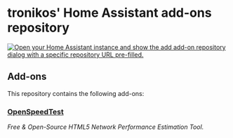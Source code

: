 # tronikos' Home Assistant add-ons repository

[![Open your Home Assistant instance and show the add add-on repository dialog with a specific repository URL pre-filled.](https://my.home-assistant.io/badges/supervisor_add_addon_repository.svg)](https://my.home-assistant.io/redirect/supervisor_add_addon_repository/?repository_url=https%3A%2F%2Fgithub.com%2Ftronikos%2Fhome-assistant-addons)

## Add-ons

This repository contains the following add-ons:

### [OpenSpeedTest](./openspeedtest)

_Free & Open-Source HTML5 Network Performance Estimation Tool._
